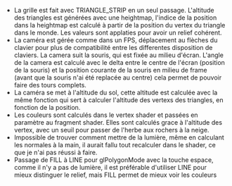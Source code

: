 - La grille est fait avec TRIANGLE_STRIP en un seul passage. L'altitude des triangles est générées avec une heightmap, l'indice de la position dans la heightmap est calculé à partir de la position du vertex du triangle dans le monde. Les valeurs sont applaties pour avoir un relief cohérent.
- La caméra est gérée comme dans un FPS, déplacement au flèches du clavier pour plus de compatibilité entre les differentes disposition de claviers. La camera suit la souris, qui est fixée au milieu d'écran. L'angle de la camera est calculé avec le delta entre le centre de l'écran (position de la souris) et la position courante de la souris en milieu de frame (avant que la souris n'ai été replacée au centre) cela permet de pouvoir faire des tours complets.
- La caméra se met à l'altitude du sol, cette altitude est calculée avec la même fonction qui sert à calculer l'altitude des vertexs des triangles, en fonction de la position.
- Les couleurs sont calculés dans le vertex shader et passées en paramètre au fragment shader. Elles sont calculés grace à l'altitude des vertex, avec un seuil pour passer de l'herbe aux rochers à la neige.
- Impossible de trouver comment mettre de la lumière, même en calculant les normales à la main, il aurait fallu tout recalculer dans le shader, ce que je n'ai pas réussi à faire.
- Passage de FILL à LINE pour glPolygonMode avec la touche espace, comme il n'y a pas de lumière, il est préférable d'utiliser LINE pour mieux distinguer le relief, mais FILL permet de mieux voir les couleurs
